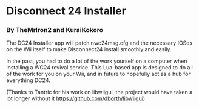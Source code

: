 # Disconnect 24 Installer

### By TheMrIron2 and KuraiKokoro


The DC24 Installer app will patch nwc24msg.cfg and the necessary IOSes on the Wii itself to make Disconnect24 install smoothly and easily.

In the past, you had to do a lot of the work yourself on a computer when installing a WC24 revival service. This Lua-based app is designed to do all of the work for you on your Wii, and in future to hopefully act as a hub for everything DC24.

(Thanks to Tantric for his work on libwiigui, the project would have taken a lot longer without it https://github.com/dborth/libwiigui)
